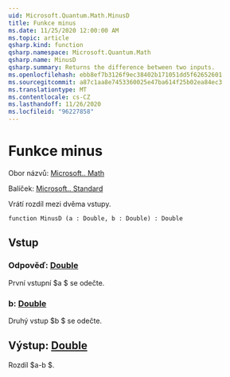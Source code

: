 ```yaml
---
uid: Microsoft.Quantum.Math.MinusD
title: Funkce minus
ms.date: 11/25/2020 12:00:00 AM
ms.topic: article
qsharp.kind: function
qsharp.namespace: Microsoft.Quantum.Math
qsharp.name: MinusD
qsharp.summary: Returns the difference between two inputs.
ms.openlocfilehash: ebb8ef7b3126f9ec38402b171051dd5f62652601
ms.sourcegitcommit: a87c1aa8e7453360025e47ba614f25b02ea84ec3
ms.translationtype: MT
ms.contentlocale: cs-CZ
ms.lasthandoff: 11/26/2020
ms.locfileid: "96227858"
---
```

# <a name="minusd-function"></a>Funkce minus

Obor názvů: [Microsoft.. Math](xref:Microsoft.Quantum.Math)

Balíček: [Microsoft.. Standard](https://nuget.org/packages/Microsoft.Quantum.Standard)


Vrátí rozdíl mezi dvěma vstupy.

```qsharp
function MinusD (a : Double, b : Double) : Double
```


## <a name="input"></a>Vstup

### <a name="a--double"></a>Odpověď: [Double](xref:microsoft.quantum.lang-ref.double)

První vstupní $a $ se odečte.


### <a name="b--double"></a>b: [Double](xref:microsoft.quantum.lang-ref.double)

Druhý vstup $b $ se odečte.



## <a name="output--double"></a>Výstup: [Double](xref:microsoft.quantum.lang-ref.double)

Rozdíl $a-b $.